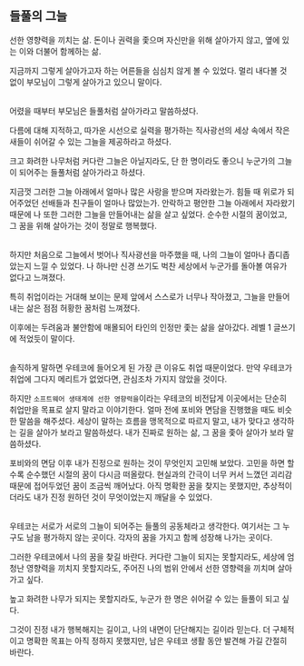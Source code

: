 
## 들풀의 그늘
선한 영향력을 끼치는 삶.
돈이나 권력을 좇으며 자신만을 위해 살아가지 않고, 옆에 있는 이와 더불어 함께하는 삶.

지금까지 그렇게 살아가고자 하는 어른들을 심심치 않게 볼 수 있었다. 멀리 내다볼 것 없이 부모님이 그렇게 살아가고 있으니 말이다.
<br>
<br>

어렸을 때부터 부모님은 들풀처럼 살아가라고 말씀하셨다.

다름에 대해 지적하고, 따가운 시선으로 실력을 평가하는 직사광선의 세상 속에서
작은 새들이 쉬어갈 수 있는 그늘을 제공하라고 하셨다.

크고 화려한 나무처럼 커다란 그늘은 아닐지라도,
단 한 명이라도 좋으니 누군가의 그늘이 되어주는 들풀처럼 살아가라고 하셨다.

지금껏 그러한 그늘 아래에서 얼마나 많은 사랑을 받으며 자라왔는가. 힘들 때 위로가 되어주었던 선배들과 친구들이 얼마나 많았는가. 안락하고 평안한 그늘 아래에서 자라왔기 때문에 나 또한 그러한 그늘을 만들어내는 삶을 살고 싶었다. 순수한 시절의 꿈이었고, 그 꿈을 위해 살아가는 것이 정말로 행복했다.
<br>
<br>

하지만 처음으로 그늘에서 벗어나 직사광선을 마주했을 때, 나의 그늘이 얼마나 좁디좁았는지 느낄 수 있었다.
나 하나만 신경 쓰기도 벅찬 세상에서 누군가를 돌아볼 여유가 없다고 느껴졌다.

특히 취업이라는 거대해 보이는 문제 앞에서 스스로가 너무나 작아졌고,
그늘을 만들어내는 삶은 점점 허황한 꿈처럼 느껴졌다.

이후에는 두려움과 불안함에 매몰되어 타인의 인정만 좇는 삶을 살아갔다. 레벨 1 글쓰기에 적었듯이 말이다.
<br>
<br>

솔직하게 말하면 우테코에 들어오게 된 가장 큰 이유도 취업 때문이었다.
만약 우테코가 취업에 그다지 메리트가 없었다면, 관심조차 가지지 않았을 것이다.

하지만 `소프트웨어 생태계에 선한 영향력을`이라는 우테코의 비전답게 이곳에서는 단순히 취업만을 목표로 살지 말라고 이야기한다. 얼마 전에 포비와 면담을 진행했을 때도 비슷한 말씀을 해주셨다. 세상이 말하는 흐름을 맹목적으로 따르지 말고, 내가 맞다고 생각하는 길을 살아가 보라고 말씀하셨다. 내가 진짜로 원하는 삶, 그 꿈을 좇아 살아가 보라 말씀하셨다.

포비와의 면담 이후 내가 진정으로 원하는 것이 무엇인지 고민해 보았다. 고민을 하면 할수록 순수했던 시절의 꿈이 다시금 떠올랐다. 현실과의 간극이 너무 커서 느꼈던 괴리감 때문에 접어두었던 꿈이 조금씩 깨어났다. 아직 명확한 꿈을 찾지는 못했지만, 추상적이더라도 내가 진정 원하던 것이 무엇이었는지 깨달을 수 있었다.
<br><br>

우테코는 서로가 서로의 그늘이 되어주는 들풀의 공동체라고 생각한다. 여기서는 그 누구도 남을 평가하지 않는 곳이다. 각자의 꿈을 가지고 함께 성장해 나가는 곳이다.

그러한 우테코에서 나의 꿈을 찾길 바란다.
커다란 그늘이 되지는 못할지라도, 세상에 엄청난 영향력을 끼치지 못할지라도,
주어진 나의 범위 안에서 선한 영향력을 끼치며 살아가고 싶다.

높고 화려한 나무가 되지는 못할지라도, 누군가 한 명은 쉬어갈 수 있는 들풀이 되고 싶다.

그것이 진정 내가 행복해지는 길이고, 나의 내면이 단단해지는 길이라 믿는다.
더 구체적이고 명확한 목표는 아직 정하지 못했지만, 남은 우테코 생활 동안 발견해 가길 간절히 바란다.
